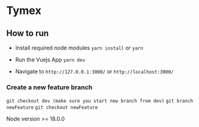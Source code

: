 # Tymex


## How to run 
- Install required node modules
 `yarn install` or `yarn`

- Run the Vuejs App
 `yarn dev`

- Navigate to `http://127.0.0.1:3000/` or `http://localhost:3000/`

### Create a new feature branch
``git checkout dev (make sure you start new branch from dev)``
``git branch newFeature``
``git checkout newFeature``


Node version >= 18.0.0

